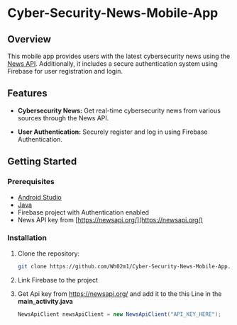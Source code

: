 # Cyber-Security-News-Mobile-App


## Overview

This mobile app provides users with the latest cybersecurity news using the [News API](https://newsapi.org/). Additionally, it includes a secure authentication system using Firebase for user registration and login.

## Features

- **Cybersecurity News:** Get real-time cybersecurity news from various sources through the News API.
  
- **User Authentication:** Securely register and log in using Firebase Authentication.


## Getting Started

### Prerequisites

-  [Android Studio](https://developer.android.com/studio)
- [Java](https://www.java.com/en/download/)
- Firebase project with Authentication enabled
- News API key from [https://newsapi.org/](https://newsapi.org/)

### Installation

1. Clone the repository:

   ```bash
   git clone https://github.com/Wh02m1/Cyber-Security-News-Mobile-App.git
   ```
2. Link Firebase to the project
3. Get Api key from https://newsapi.org/ and add it to the this Line in the **main_activity.java**
     ```java
     NewsApiClient newsApiClient = new NewsApiClient("API_KEY_HERE");
 
